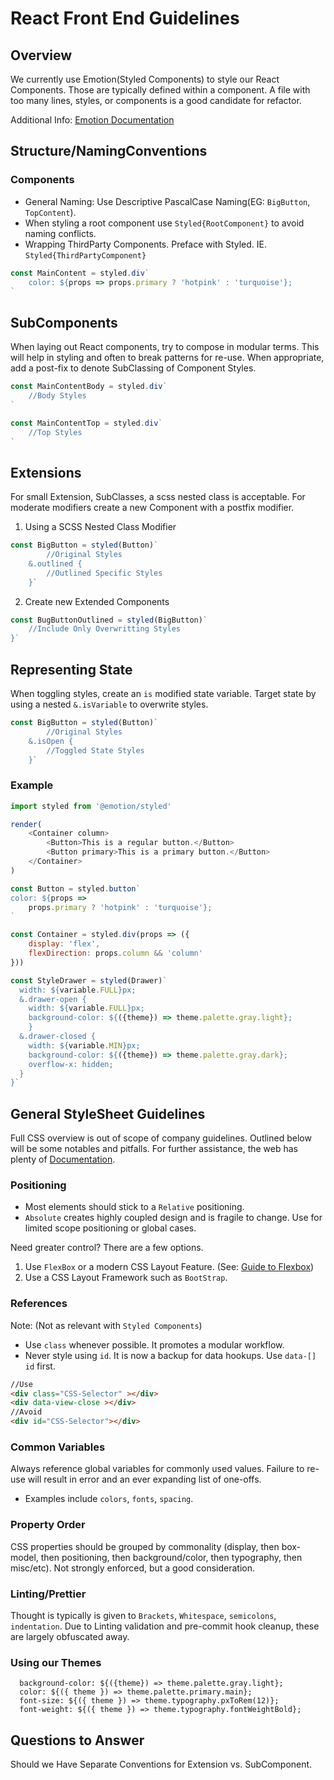 # React Front End Guidelines

## Overview
We currently use Emotion(Styled Components) to style our React Components.
Those are typically defined within a component. 
A file with too many lines, styles, or components is a good candidate for refactor.

Additional Info: [Emotion Documentation](https://emotion.sh/docs/styled)

## Structure/NamingConventions
### Components
- General Naming: Use Descriptive PascalCase Naming(EG: `BigButton`, `TopContent`). 
- When styling a root component use `Styled{RootComponent}` to avoid naming conflicts.
- Wrapping ThirdParty Components. Preface with Styled. IE. `Styled{ThirdPartyComponent}`


````javascript
const MainContent = styled.div`
    color: ${props => props.primary ? 'hotpink' : 'turquoise'};
`
````

## SubComponents
When laying out React components, try to compose in modular terms.
This will help in styling and often to break patterns for re-use.
When appropriate, add a post-fix to denote SubClassing of Component Styles.

```javascript
const MainContentBody = styled.div`
    //Body Styles
`

const MainContentTop = styled.div`
    //Top Styles
`
```

## Extensions
For small Extension, SubClasses, a scss nested class is acceptable.
For moderate modifiers create a new Component with a postfix modifier.
1) Using a SCSS Nested Class Modifier
````javascript
const BigButton = styled(Button)`
        //Original Styles
    &.outlined {
        //Outlined Specific Styles
    }`
````

2) Create new Extended Components
````javascript
const BugButtonOutlined = styled(BigButton)`
    //Include Only Overwritting Styles
}`

````

## Representing State
When toggling styles, create an `is` modified state variable.
Target state by using a nested `&.isVariable` to overwrite styles.
````javascript
const BigButton = styled(Button)`
        //Original Styles
    &.isOpen {
        //Toggled State Styles
    }`
````


### Example
```javascript
import styled from '@emotion/styled'

render(
    <Container column>
        <Button>This is a regular button.</Button>
        <Button primary>This is a primary button.</Button>
    </Container>
)

const Button = styled.button`
color: ${props =>
    props.primary ? 'hotpink' : 'turquoise'};
`

const Container = styled.div(props => ({
    display: 'flex',
    flexDirection: props.column && 'column'
}))

const StyleDrawer = styled(Drawer)`
  width: ${variable.FULL}px;
  &.drawer-open {
    width: ${variable.FULL}px;
    background-color: ${({theme}) => theme.palette.gray.light};  
    }
  &.drawer-closed {
    width: ${variable.MIN}px;
    background-color: ${({theme}) => theme.palette.gray.dark};  
    overflow-x: hidden;
  }
}`
```

## General StyleSheet Guidelines
Full CSS overview is out of scope of company guidelines. 
Outlined below will be some notables and pitfalls. 
For further assistance, the web has plenty of [Documentation](https://developer.mozilla.org/en-US/docs/Learn/CSS/).

### Positioning
- Most elements should stick to a `Relative` positioning. 
- `Absolute` creates highly coupled design and is fragile to change. Use for limited scope positioning or global cases.

 Need greater control? There are a few options.
1) Use `FlexBox` or a modern CSS Layout Feature. (See: [Guide to Flexbox](https://css-tricks.com/snippets/css/a-guide-to-flexbox/))
2) Use a CSS Layout Framework such as `BootStrap`.

### References
Note: (Not as relevant with `Styled Components`)
- Use `class` whenever possible. It promotes a modular workflow.
- Never style using `id`. It is now a backup for data hookups. Use `data-[]` `id` first.
````html
//Use
<div class="CSS-Selector" ></div>
<div data-view-close ></div>
//Avoid
<div id="CSS-Selector"></div>
````

### Common Variables
Always reference global variables for commonly used values.
Failure to re-use will result in error and an ever expanding list of one-offs.
- Examples include `colors`, `fonts`, `spacing`.

### Property Order
CSS properties should be grouped by commonality (display, then box-model, then positioning, then background/color, then typography, then misc/etc).
Not strongly enforced, but a good consideration.

### Linting/Prettier
Thought is typically is given to `Brackets`, `Whitespace`, `semicolons`, `indentation`.
Due to Linting validation and pre-commit hook cleanup, these are largely obfuscated away.

### Using our Themes
```
  background-color: ${({theme}) => theme.palette.gray.light};
  color: ${({ theme }) => theme.palette.primary.main};
  font-size: ${({ theme }) => theme.typography.pxToRem(12)};
  font-weight: ${({ theme }) => theme.typography.fontWeightBold};
```

## Questions to Answer
Should we Have Separate Conventions for Extension vs. SubComponent.
